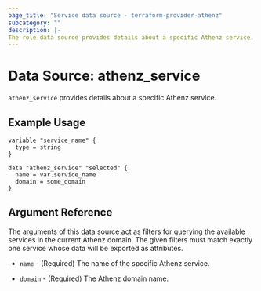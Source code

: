 ```yaml
---
page_title: "Service data source - terraform-provider-athenz"
subcategory: ""
description: |-
The role data source provides details about a specific Athenz service.
---
```


# Data Source: athenz_service

`athenz_service` provides details about a specific Athenz service.

## Example Usage

```hcl
variable "service_name" {
  type = string
}

data "athenz_service" "selected" {
  name = var.service_name
  domain = some_domain
}
```

## Argument Reference

The arguments of this data source act as filters for querying the available services in the current Athenz domain.
The given filters must match exactly one service whose data will be exported as attributes.

- `name` - (Required) The name of the specific Athenz service.

- `domain` - (Required) The Athenz domain name.
